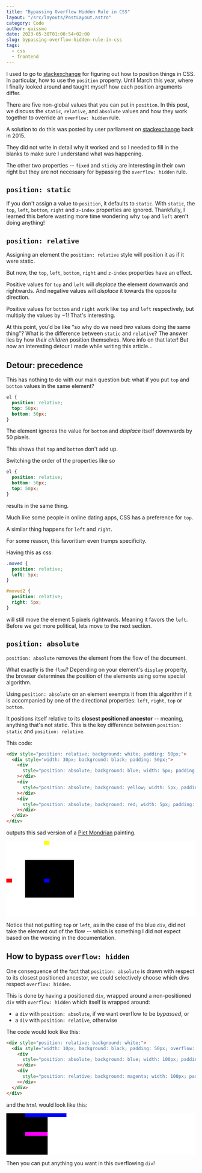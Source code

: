 ```yaml
---
title: "Bypassing Overflow Hidden Rule in CSS"
layout: "/src/layouts/PostLayout.astro"
category: Code
author: guissmo
date: 2023-05-30T01:00:54+02:00
slug: bypassing-overflow-hidden-rule-in-css
tags:
  - css
  - frontend
---
```


I used to go to [stackexchange](https://stackexchange.com) for figuring out how to position things in CSS. In particular, how to use the `position` property. Until March this year, where I finally looked around and taught myself how each position arguments differ.

There are five non-global values that you can put in `position`. In this post, we discuss the `static`, `relative`, and `absolute` values and how they work together to override an `overflow: hidden` rule.

A solution to do this was posted by user parliament on [stackexchange](https://stackoverflow.com/a/29687454) back in $2015$.

They did not write in detail why it worked and so I needed to fill in the blanks to make sure I understand what was happening.

The other two properties -- `fixed` and `sticky` are interesting in their own right but they are not necessary for bypassing the `overflow: hidden` rule.

## `position: static`

If you don't assign a value to `position`, it defaults to `static`. With `static`, the `top`, `left`, `bottom`, `right` and `z-index` properties are ignored. Thankfully, I learned this before wasting more time wondering why `top` and `left` aren't doing anything!

## `position: relative`

Assigning an element the `position: relative` style will position it as if it were static.

But now, the `top`, `left`, `bottom`, `right` and `z-index` properties have an effect.

Positive values for `top` and `left` will _displace_ the element downwards and rightwards. And negative values will _displace_ it towards the opposite direction.

Positive values for `bottom` and `right` work like `top` and `left` respectively, but multiply the values by $-1$! That's interesting.

At this point, you'd be like "so why do we need _two_ values doing the same thing"? What is the difference between `static` and `relative`? The answer lies by how _their children_ position themselves. More info on that later! But now an interesting detour I made while writing this article...

## Detour: precedence

This has nothing to do with our main question but: what if you put `top` and `bottom` values in the same element?

```css
el {
  position: relative;
  top: 50px;
  bottom: 50px;
}
```

The element ignores the value for `bottom` and _displace_ itself downwards by 50 pixels.

This shows that `top` and `bottom` don't add up.

Switching the order of the properties like so

```css
el {
  position: relative;
  bottom: 50px;
  top: 50px;
}
```

results in the same thing.

Much like some people in online dating apps, CSS has a preference for `top`.

A similar thing happens for `left` and `right`.

For some reason, this favoritism even trumps specificity.

Having this as css:

```css
.moved {
  position: relative;
  left: 5px;
}

#moved2 {
  position: relative;
  right: 5px;
}
```

will still move the element $5$ pixels rightwards. Meaning it favors the `left`. Before we get more political, lets move to the next section.

## `position: absolute`

`position: absolute` removes the element from the flow of the document.

What exactly is the `flow`? Depending on your element's `display` property, the browser determines the position of the elements using some special algorithm.

Using `position: absolute` on an element exempts it from this algorithm if it is accompanied by one of the directional properties: `left`, `right`, `top` or `bottom`.

It positions itself relative to its **closest positioned ancestor** -- meaning, anything that's not static. This is the key difference between `position: static` and `position: relative`.

This code:

```html
<div style="position: relative; background: white; padding: 50px;">
  <div style="width: 30px; background: black; padding: 50px;">
    <div
      style="position: absolute; background: blue; width: 5px; padding: 5px; z-index: 0"
    ></div>
    <div
      style="position: absolute; background: yellow; width: 5px; padding: 5px; top: 0px"
    ></div>
    <div
      style="position: absolute; background: red; width: 5px; padding: 5px; left: 0px"
    ></div>
  </div>
</div>
```

outputs this sad version of a [Piet Mondrian](https://fr.wikipedia.org/wiki/Piet_Mondrian) painting.

<!-- raw html -->
<div style="position: relative; background: white; padding: 50px;">
  <div style="width: 30px; background: black; padding: 50px;">
    <div style="position: absolute; background: blue; width: 5px; padding: 5px; z-index: 0"></div>
    <div style="position: absolute; background: yellow; width: 5px; padding: 5px; top: 0px"></div>
    <div style="position: absolute; background: red; width: 5px; padding: 5px; left: 0px"></div>
  </div>
</div>
      
Notice that not putting `top` or `left`, as in the case of the blue `div`, did not take the element out of the flow -- which is something I did not expect based on the wording in the documentation.

## How to bypass `overflow: hidden`

One consequence of the fact that `position: absolute` is drawn with respect to its closest positioned ancestor, we could selectively choose which divs respect `overflow: hidden`.

This is done by having a positioned `div`, wrapped around a non-positioned `div` with `overflow: hidden` which itself is wrapped around:

- a `div` with `position: absolute`, if we want overflow to be _bypassed_, or
- a `div` with `position: relative`, otherwise

The code would look like this:

```html
<div style="position: relative; background: white;">
  <div style="width: 10px; background: black; padding: 50px; overflow: hidden;">
    <div
      style="position: absolute; background: blue; width: 100px; padding: 5px; top: 0px;"
    ></div>
    <div
      style="position: relative; background: magenta; width: 100px; padding: 5px; top: 0px;"
    ></div>
  </div>
</div>
```

and the `html` would look like this:

<!-- raw html -->
<div style="position: relative; background: white;">
  <div style="width: 10px; background: black; padding: 50px; overflow: hidden;">
    <div style="position: absolute; background: blue; width: 100px; padding: 5px; top: 0px;"></div>
    <div style="position: relative; background: magenta; width: 100px; padding: 5px; top: 0px;"></div>
  </div>
</div>

Then you can put anything you want in this overflowing `div`!
